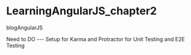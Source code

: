 # LearningAngularJS_chapter2
blogAngularJS

Need to DO --- Setup for Karma and Protractor for Unit Testing and E2E Testing
